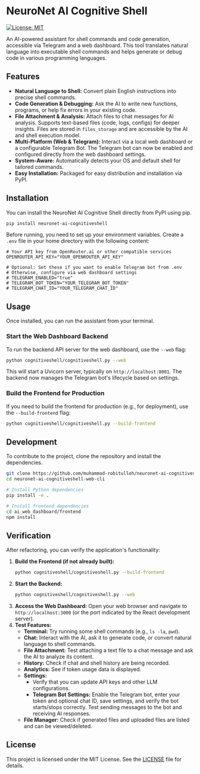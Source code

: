 # NeuroNet AI Cognitive Shell

[![License: MIT](https://img.shields.io/badge/License-MIT-yellow.svg)](https://opensource.org/licenses/MIT)

An AI-powered assistant for shell commands and code generation, accessible via Telegram and a web dashboard. This tool translates natural language into executable shell commands and helps generate or debug code in various programming languages.

## Features

- **Natural Language to Shell:** Convert plain English instructions into precise shell commands.
- **Code Generation & Debugging:** Ask the AI to write new functions, programs, or help fix errors in your existing code.
- **File Attachment & Analysis:** Attach files to chat messages for AI analysis. Supports text-based files (code, logs, configs) for deeper insights. Files are stored in `files_storage` and are accessible by the AI and shell execution model.
- **Multi-Platform (Web & Telegram):** Interact via a local web dashboard or a configurable Telegram Bot. The Telegram bot can now be enabled and configured directly from the web dashboard settings.
- **System-Aware:** Automatically detects your OS and default shell for tailored commands.
- **Easy Installation:** Packaged for easy distribution and installation via PyPI.

## Installation

You can install the NeuroNet AI Cognitive Shell directly from PyPI using pip.

```bash
pip install neuronet-ai-cognitiveshell
```

Before running, you need to set up your environment variables. Create a `.env` file in your home directory with the following content:

```
# Your API key from OpenRouter.ai or other compatible services
OPENROUTER_API_KEY="YOUR_OPENROUTER_API_KEY"

# Optional: Set these if you want to enable Telegram bot from .env
# Otherwise, configure via web dashboard settings
# TELEGRAM_ENABLED="true"
# TELEGRAM_BOT_TOKEN="YOUR_TELEGRAM_BOT_TOKEN"
# TELEGRAM_CHAT_ID="YOUR_TELEGRAM_CHAT_ID"
```

## Usage

Once installed, you can run the assistant from your terminal.

### Start the Web Dashboard Backend

To run the backend API server for the web dashboard, use the `--web` flag:

```bash
python cognitiveshell/cognitiveshell.py --web
```

This will start a Uvicorn server, typically on `http://localhost:8001`. The backend now manages the Telegram bot's lifecycle based on settings.

### Build the Frontend for Production

If you need to build the frontend for production (e.g., for deployment), use the `--build-frontend` flag:

```bash
python cognitiveshell/cognitiveshell.py --build-frontend
```

## Development

To contribute to the project, clone the repository and install the dependencies.

```bash
git clone https://github.com/muhammad-robitulloh/neuronet-ai-cognitiveshell-web-cli.git
cd neuronet-ai-cognitiveshell-web-cli

# Install Python dependencies
pip install -e .

# Install frontend dependencies
cd ai_web_dashboard/frontend
npm install
```

## Verification

After refactoring, you can verify the application's functionality:

1.  **Build the Frontend (if not already built):**
    ```bash
    python cognitiveshell/cognitiveshell.py --build-frontend
    ```
2.  **Start the Backend:**
    ```bash
    python cognitiveshell/cognitiveshell.py --web
    ```
3.  **Access the Web Dashboard:** Open your web browser and navigate to `http://localhost:3000` (or the port indicated by the React development server).
4.  **Test Features:**
    *   **Terminal:** Try running some shell commands (e.g., `ls -la`, `pwd`).
    *   **Chat:** Interact with the AI, ask it to generate code, or convert natural language to shell commands.
    *   **File Attachment:** Test attaching a text file to a chat message and ask the AI to analyze its content.
    *   **History:** Check if chat and shell history are being recorded.
    *   **Analytics:** See if token usage data is displayed.
    *   **Settings:**
        *   Verify that you can update API keys and other LLM configurations.
        *   **Telegram Bot Settings:** Enable the Telegram bot, enter your token and optional chat ID, save settings, and verify the bot starts/stops correctly. Test sending messages to the bot and receiving AI responses.
    *   **File Manager:** Check if generated files and uploaded files are listed and can be viewed/deleted.


## License

This project is licensed under the MIT License. See the [LICENSE](LICENSE) file for details.